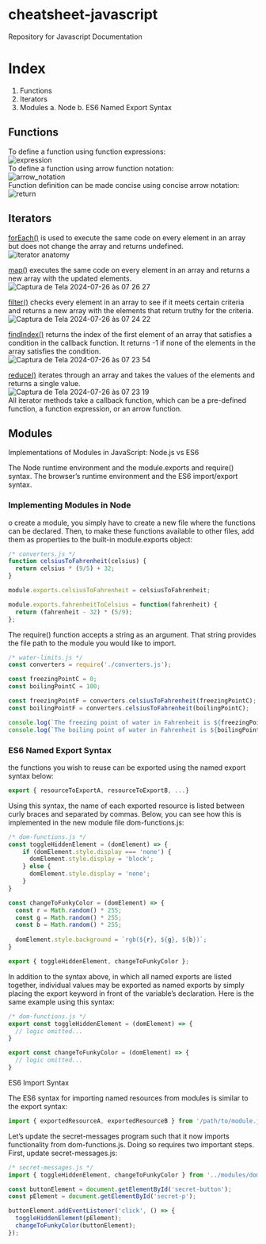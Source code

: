 # cheatsheet-javascript
Repository for Javascript Documentation

# Index
1. Functions
2. Iterators
3. Modules
   a. Node
   b. ES6 Named Export Syntax


## Functions
To define a function using function expressions:<br>
![expression](https://github.com/user-attachments/assets/abb7c0ae-0492-447b-b173-4dd66dc8cb9a)
<br>
To define a function using arrow function notation:<br>
![arrow_notation](https://github.com/user-attachments/assets/c458794f-bd9d-44f5-9d44-eb5b6daf56f3)
<br>
Function definition can be made concise using concise arrow notation:<br>
![return](https://github.com/user-attachments/assets/e00ef0cc-4673-4872-8689-d166044de1bf)
<br>


## Iterators
<a href="https://www.codecademy.com/resources/docs/javascript/arrays/forEach" target="_blank">forEach()</a> is used to execute the same code on every element in an array but does not change the array and returns undefined.<br>
![iterator anatomy](https://github.com/user-attachments/assets/05de0dae-b4a7-498a-ac33-ecde888c7d43)
  
<a href="https://www.codecademy.com/resources/docs/javascript/arrays/map" target="_blank">map()</a> executes the same code on every element in an array and returns a new array with the updated elements.<br>
![Captura de Tela 2024-07-26 às 07 26 27](https://github.com/user-attachments/assets/0c5847eb-3a53-4c52-9c05-5334097898f0)
<br>


<a href="https://www.codecademy.com/resources/docs/javascript/arrays/filter" target="_blank">filter()</a> checks every element in an array to see if it meets certain criteria and returns a new array with the elements that return truthy for the criteria.<br>
![Captura de Tela 2024-07-26 às 07 24 22](https://github.com/user-attachments/assets/eb4a86a4-162f-4ecd-bc29-ca46bd87abe9)




<a href="https://www.codecademy.com/resources/docs/javascript/arrays/findIndex" target="_blank">findIndex()</a> returns the index of the first element of an array that satisfies a condition in the callback function. It returns -1 if none of the elements in the array satisfies the condition.<br>
![Captura de Tela 2024-07-26 às 07 23 54](https://github.com/user-attachments/assets/23d22192-7941-43c4-ade2-ffd0443c3cf6)
<br>

<a href="https://www.codecademy.com/resources/docs/javascript/arrays/reduce" target="_blank">reduce()</a> iterates through an array and takes the values of the elements and returns a single value.<br>
![Captura de Tela 2024-07-26 às 07 23 19](https://github.com/user-attachments/assets/884ee06d-dae3-4499-9996-5c45305ee529)
<br>
All iterator methods take a callback function, which can be a pre-defined function, a function expression, or an arrow function.


## Modules

Implementations of Modules in JavaScript: Node.js vs ES6

The Node runtime environment and the module.exports and require() syntax.
The browser’s runtime environment and the ES6 import/export syntax.

### Implementing Modules in Node

o create a module, you simply have to create a new file where the functions can be declared. Then, to make these functions available to other files, add them as properties to the built-in module.exports object:

```javascript
/* converters.js */
function celsiusToFahrenheit(celsius) {
  return celsius * (9/5) + 32;
}

module.exports.celsiusToFahrenheit = celsiusToFahrenheit;

module.exports.fahrenheitToCelsius = function(fahrenheit) {
  return (fahrenheit - 32) * (5/9);
};
```

The require() function accepts a string as an argument. That string provides the file path to the module you would like to import.


```javascript
/* water-limits.js */
const converters = require('./converters.js');

const freezingPointC = 0;
const boilingPointC = 100;

const freezingPointF = converters.celsiusToFahrenheit(freezingPointC);
const boilingPointF = converters.celsiusToFahrenheit(boilingPointC);

console.log(`The freezing point of water in Fahrenheit is ${freezingPointF}`);
console.log(`The boiling point of water in Fahrenheit is ${boilingPointF}`);
```


### ES6 Named Export Syntax

the functions you wish to reuse can be exported using the named export syntax below:

```javascript
export { resourceToExportA, resourceToExportB, ...}
```

Using this syntax, the name of each exported resource is listed between curly braces and separated by commas. Below, you can see how this is implemented in the new module file dom-functions.js:

```javascript
/* dom-functions.js */
const toggleHiddenElement = (domElement) => {
    if (domElement.style.display === 'none') {
      domElement.style.display = 'block';
    } else {
      domElement.style.display = 'none';
    }
}

const changeToFunkyColor = (domElement) => {
  const r = Math.random() * 255;
  const g = Math.random() * 255;
  const b = Math.random() * 255;
        
  domElement.style.background = `rgb(${r}, ${g}, ${b})`;
}

export { toggleHiddenElement, changeToFunkyColor };
```
In addition to the syntax above, in which all named exports are listed together, individual values may be exported as named exports by simply placing the export keyword in front of the variable’s declaration. Here is the same example using this syntax:

```javascript
/* dom-functions.js */
export const toggleHiddenElement = (domElement) => {
  // logic omitted...
}

export const changeToFunkyColor = (domElement) => {
  // logic omitted...
}
```

ES6 Import Syntax

The ES6 syntax for importing named resources from modules is similar to the export syntax:

```javascript
import { exportedResourceA, exportedResourceB } from '/path/to/module.js';
```

Let’s update the secret-messages program such that it now imports functionality from dom-functions.js. Doing so requires two important steps. First, update secret-messages.js:

```javascript
/* secret-messages.js */
import { toggleHiddenElement, changeToFunkyColor } from '../modules/dom-functions.js';

const buttonElement = document.getElementById('secret-button');
const pElement = document.getElementById('secret-p');

buttonElement.addEventListener('click', () => {
  toggleHiddenElement(pElement);
  changeToFunkyColor(buttonElement);
});
```
